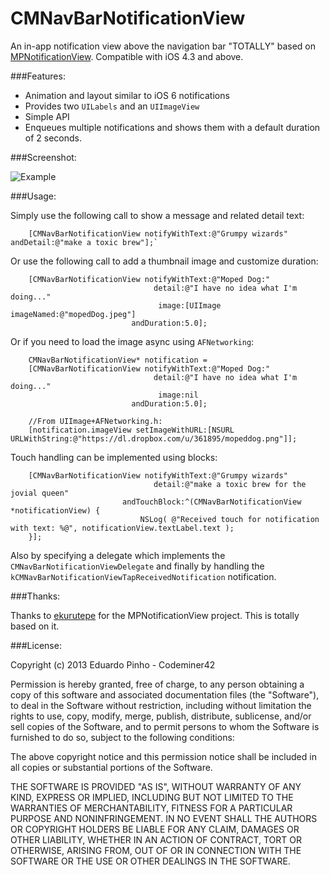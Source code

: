 CMNavBarNotificationView
==================

An in-app notification view above the navigation bar "TOTALLY" based on [MPNotificationView](https://github.com/Moped/MPNotificationView). Compatible with iOS 4.3 and above.

###Features:

- Animation and layout similar to iOS 6 notifications
- Provides two `UILabels` and an `UIImageView`
- Simple API
- Enqueues multiple notifications and shows them with a default duration of 2 seconds.

###Screenshot:

![Example](http://dl.dropbox.com/u/1128017/CMNotificationViewTest.png)

###Usage:

Simply use the following call to show a message and related detail text:

````
    [CMNavBarNotificationView notifyWithText:@"Grumpy wizards" andDetail:@"make a toxic brew"];`
````

Or use the following call to add a thumbnail image and customize duration:

````
    [CMNavBarNotificationView notifyWithText:@"Moped Dog:"
                                detail:@"I have no idea what I'm doing..."
                                 image:[UIImage imageNamed:@"mopedDog.jpeg"]
                           andDuration:5.0];
````

Or if you need to load the image async using `AFNetworking`:

````
    CMNavBarNotificationView* notification =
    [CMNavBarNotificationView notifyWithText:@"Moped Dog:"
                                detail:@"I have no idea what I'm doing..."
                                 image:nil
                           andDuration:5.0];

    //From UIImage+AFNetworking.h:
    [notification.imageView setImageWithURL:[NSURL URLWithString:@"https://dl.dropbox.com/u/361895/mopeddog.png"]];

````

Touch handling can be implemented using blocks:

````
    [CMNavBarNotificationView notifyWithText:@"Grumpy wizards"
                                detail:@"make a toxic brew for the jovial queen"
                         andTouchBlock:^(CMNavBarNotificationView *notificationView) {
                             NSLog( @"Received touch for notification with text: %@", notificationView.textLabel.text );
    }];
````

Also by specifying a delegate which implements the `CMNavBarNotificationViewDelegate` and finally by handling the `kCMNavBarNotificationViewTapReceivedNotification` notification.

###Thanks:

Thanks to [ekurutepe](https://github.com/ekurutepe) for the MPNotificationView project. This is totally based on it.

###License:

Copyright (c) 2013 Eduardo Pinho - Codeminer42

Permission is hereby granted, free of charge, to any person obtaining a copy of this software and associated documentation files (the "Software"), to deal in the Software without restriction, including without limitation the rights to use, copy, modify, merge, publish, distribute, sublicense, and/or sell copies of the Software, and to permit persons to whom the Software is furnished to do so, subject to the following conditions:

The above copyright notice and this permission notice shall be included in all copies or substantial portions of the Software.

THE SOFTWARE IS PROVIDED "AS IS", WITHOUT WARRANTY OF ANY KIND, EXPRESS OR IMPLIED, INCLUDING BUT NOT LIMITED TO THE WARRANTIES OF MERCHANTABILITY, FITNESS FOR A PARTICULAR PURPOSE AND NONINFRINGEMENT. IN NO EVENT SHALL THE AUTHORS OR COPYRIGHT HOLDERS BE LIABLE FOR ANY CLAIM, DAMAGES OR OTHER LIABILITY, WHETHER IN AN ACTION OF CONTRACT, TORT OR OTHERWISE, ARISING FROM, OUT OF OR IN CONNECTION WITH THE SOFTWARE OR THE USE OR OTHER DEALINGS IN THE SOFTWARE.
